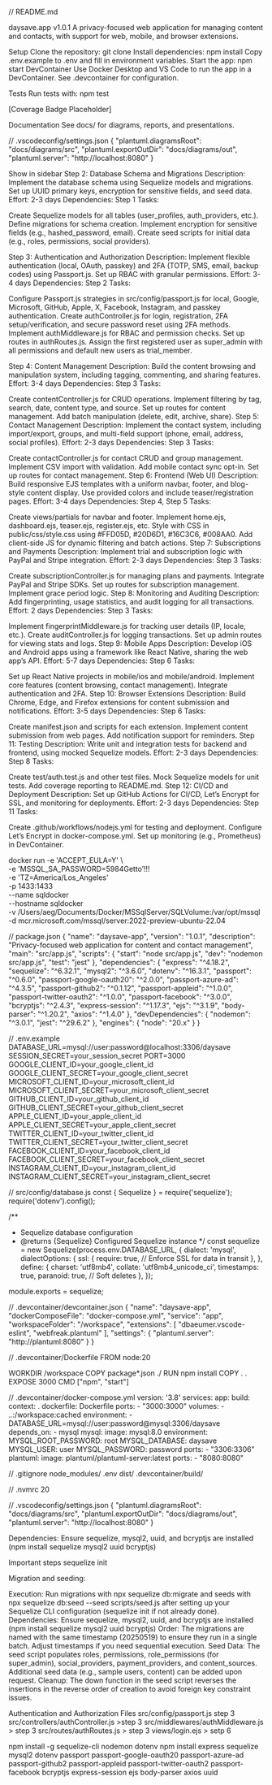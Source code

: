 // README.md

daysave.app v1.0.1
A privacy-focused web application for managing content and contacts, with support for web, mobile, and browser extensions.

Setup
Clone the repository: git clone <repo-url>
Install dependencies: npm install
Copy .env.example to .env and fill in environment variables.
Start the app: npm start
DevContainer
Use Docker Desktop and VS Code to run the app in a DevContainer. See .devcontainer for configuration.

Tests
Run tests with: npm test

[Coverage Badge Placeholder]

Documentation
See docs/ for diagrams, reports, and presentations.

// .vscodeconfig/settings.json
{
"plantuml.diagramsRoot": "docs/diagrams/src",
"plantuml.exportOutDir": "docs/diagrams/out",
"plantuml.server": "http://localhost:8080"
}

Show in sidebar
Step 2: Database Schema and Migrations
Description: Implement the database schema using Sequelize models and migrations. Set up UUID primary keys, encryption for sensitive fields, and seed data.
Effort: 2-3 days
Dependencies: Step 1
Tasks:

Create Sequelize models for all tables (user_profiles, auth_providers, etc.).
Define migrations for schema creation.
Implement encryption for sensitive fields (e.g., hashed_password, email).
Create seed scripts for initial data (e.g., roles, permissions, social providers).

Step 3: Authentication and Authorization
Description: Implement flexible authentication (local, OAuth, passkey) and 2FA (TOTP, SMS, email, backup codes) using Passport.js. Set up RBAC with granular permissions.
Effort: 3-4 days
Dependencies: Step 2
Tasks:

Configure Passport.js strategies in src/config/passport.js for local, Google, Microsoft, GitHub, Apple, X, Facebook, Instagram, and passkey authentication.
Create authController.js for login, registration, 2FA setup/verification, and secure password reset using 2FA methods.
Implement authMiddleware.js for RBAC and permission checks.
Set up routes in authRoutes.js.
Assign the first registered user as super_admin with all permissions and default new users as trial_member.


Step 4: Content Management
Description: Build the content browsing and manipulation system, including tagging, commenting, and sharing features.
Effort: 3-4 days
Dependencies: Step 3
Tasks:

Create contentController.js for CRUD operations.
Implement filtering by tag, search, date, content type, and source.
Set up routes for content management.
Add batch manipulation (delete, edit, archive, share).
Step 5: Contact Management
Description: Implement the contact system, including import/export, groups, and multi-field support (phone, email, address, social profiles).
Effort: 2-3 days
Dependencies: Step 3
Tasks:

Create contactController.js for contact CRUD and group management.
Implement CSV import with validation.
Add mobile contact sync opt-in.
Set up routes for contact management.
Step 6: Frontend (Web UI)
Description: Build responsive EJS templates with a uniform navbar, footer, and blog-style content display. Use provided colors and include teaser/registration pages.
Effort: 3-4 days
Dependencies: Step 4, Step 5
Tasks:

Create views/partials for navbar and footer.
Implement home.ejs, dashboard.ejs, teaser.ejs, register.ejs, etc.
Style with CSS in public/css/style.css using #FFD05D, #20D6D1, #16C3C6, #008AA0.
Add client-side JS for dynamic filtering and batch actions.
Step 7: Subscriptions and Payments
Description: Implement trial and subscription logic with PayPal and Stripe integration.
Effort: 2-3 days
Dependencies: Step 3
Tasks:

Create subscriptionController.js for managing plans and payments.
Integrate PayPal and Stripe SDKs.
Set up routes for subscription management.
Implement grace period logic.
Step 8: Monitoring and Auditing
Description: Add fingerprinting, usage statistics, and audit logging for all transactions.
Effort: 2 days
Dependencies: Step 3
Tasks:

Implement fingerprintMiddleware.js for tracking user details (IP, locale, etc.).
Create auditController.js for logging transactions.
Set up admin routes for viewing stats and logs.
Step 9: Mobile Apps
Description: Develop iOS and Android apps using a framework like React Native, sharing the web app’s API.
Effort: 5-7 days
Dependencies: Step 6
Tasks:

Set up React Native projects in mobile/ios and mobile/android.
Implement core features (content browsing, contact management).
Integrate authentication and 2FA.
Step 10: Browser Extensions
Description: Build Chrome, Edge, and Firefox extensions for content submission and notifications.
Effort: 3-5 days
Dependencies: Step 6
Tasks:

Create manifest.json and scripts for each extension.
Implement content submission from web pages.
Add notification support for reminders.
Step 11: Testing
Description: Write unit and integration tests for backend and frontend, using mocked Sequelize models.
Effort: 2-3 days
Dependencies: Step 8
Tasks:

Create test/auth.test.js and other test files.
Mock Sequelize models for unit tests.
Add coverage reporting to README.md.
Step 12: CI/CD and Deployment
Description: Set up GitHub Actions for CI/CD, Let’s Encrypt for SSL, and monitoring for deployments.
Effort: 2-3 days
Dependencies: Step 11
Tasks:

Create .github/workflows/nodejs.yml for testing and deployment.
Configure Let’s Encrypt in docker-compose.yml.
Set up monitoring (e.g., Prometheus) in DevContainer.



docker run -e 'ACCEPT_EULA=Y' \       
-e 'MSSQL_SA_PASSWORD=5984Getto’!!! \
-e 'TZ=America/Los_Angeles' \
-p 1433:1433 \
--name sqldocker \
--hostname sqldocker \
-v /Users/aeg/Documents/Docker/MSSqlServer/SQLVolume:/var/opt/mssql \
-d mcr.microsoft.com/mssql/server:2022-preview-ubuntu-22.04


// package.json
{
  "name": "daysave-app",
  "version": "1.0.1",
  "description": "Privacy-focused web application for content and contact management",
  "main": "src/app.js",
  "scripts": {
    "start": "node src/app.js",
    "dev": "nodemon src/app.js",
    "test": "jest"
  },
  "dependencies": {
    "express": "^4.18.2",
    "sequelize": "^6.32.1",
    "mysql2": "^3.6.0",
    "dotenv": "^16.3.1",
    "passport": "^0.6.0",
    "passport-google-oauth20": "^2.0.0",
    "passport-azure-ad": "^4.3.5",
    "passport-github2": "^0.1.12",
    "passport-appleid": "^1.0.0",
    "passport-twitter-oauth2": "^1.0.0",
    "passport-facebook": "^3.0.0",
    "bcryptjs": "^2.4.3",
    "express-session": "^1.17.3",
    "ejs": "^3.1.9",
    "body-parser": "^1.20.2",
    "axios": "^1.4.0"
  },
  "devDependencies": {
    "nodemon": "^3.0.1",
    "jest": "^29.6.2"
  },
  "engines": {
    "node": "20.x"
  }
}

// .env.example
DATABASE_URL=mysql://user:password@localhost:3306/daysave
SESSION_SECRET=your_session_secret
PORT=3000
GOOGLE_CLIENT_ID=your_google_client_id
GOOGLE_CLIENT_SECRET=your_google_client_secret
MICROSOFT_CLIENT_ID=your_microsoft_client_id
MICROSOFT_CLIENT_SECRET=your_microsoft_client_secret
GITHUB_CLIENT_ID=your_github_client_id
GITHUB_CLIENT_SECRET=your_github_client_secret
APPLE_CLIENT_ID=your_apple_client_id
APPLE_CLIENT_SECRET=your_apple_client_secret
TWITTER_CLIENT_ID=your_twitter_client_id
TWITTER_CLIENT_SECRET=your_twitter_client_secret
FACEBOOK_CLIENT_ID=your_facebook_client_id
FACEBOOK_CLIENT_SECRET=your_facebook_client_secret
INSTAGRAM_CLIENT_ID=your_instagram_client_id
INSTAGRAM_CLIENT_SECRET=your_instagram_client_secret

// src/config/database.js
const { Sequelize } = require('sequelize');
require('dotenv').config();

/**
 * Sequelize database configuration
 * @returns {Sequelize} Configured Sequelize instance
 */
const sequelize = new Sequelize(process.env.DATABASE_URL, {
  dialect: 'mysql',
  dialectOptions: {
    ssl: {
      require: true, // Enforce SSL for data in transit
    },
  },
  define: {
    charset: 'utf8mb4',
    collate: 'utf8mb4_unicode_ci',
    timestamps: true,
    paranoid: true, // Soft deletes
  },
});

module.exports = sequelize;

// .devcontainer/devcontainer.json
{
  "name": "daysave-app",
  "dockerComposeFile": "docker-compose.yml",
  "service": "app",
  "workspaceFolder": "/workspace",
  "extensions": [
    "dbaeumer.vscode-eslint",
    "webfreak.plantuml"
  ],
  "settings": {
    "plantuml.server": "http://plantuml:8080"
  }
}

// .devcontainer/Dockerfile
FROM node:20

WORKDIR /workspace
COPY package*.json ./
RUN npm install
COPY . .
EXPOSE 3000
CMD ["npm", "start"]

// .devcontainer/docker-compose.yml
version: '3.8'
services:
  app:
    build:
      context: .
      dockerfile: Dockerfile
    ports:
      - "3000:3000"
    volumes:
      - ..:/workspace:cached
    environment:
      - DATABASE_URL=mysql://user:password@mysql:3306/daysave
    depends_on:
      - mysql
  mysql:
    image: mysql:8.0
    environment:
      MYSQL_ROOT_PASSWORD: root
      MYSQL_DATABASE: daysave
      MYSQL_USER: user
      MYSQL_PASSWORD: password
    ports:
      - "3306:3306"
  plantuml:
    image: plantuml/plantuml-server:latest
    ports:
      - "8080:8080"

// .gitignore
node_modules/
.env
dist/
.devcontainer/build/

// .nvmrc
20

// .vscodeconfig/settings.json
{
  "plantuml.diagramsRoot": "docs/diagrams/src",
  "plantuml.exportOutDir": "docs/diagrams/out",
  "plantuml.server": "http://localhost:8080"
}

Dependencies: Ensure sequelize, mysql2, uuid, and bcryptjs are installed (npm install sequelize mysql2 uuid bcryptjs)

Important steps
sequelize init

Migration and seeding:

Execution: Run migrations with npx sequelize db:migrate and seeds with npx sequelize db:seed --seed scripts/seed.js after setting up your Sequelize CLI configuration (sequelize init if not already done).
Dependencies: Ensure sequelize, mysql2, uuid, and bcryptjs are installed (npm install sequelize mysql2 uuid bcryptjs)
Order: The migrations are named with the same timestamp (20250519) to ensure they run in a single batch. Adjust timestamps if you need sequential execution.
Seed Data: The seed script populates roles, permissions, role_permissions (for super_admin), social_providers, payment_providers, and content_sources. Additional seed data (e.g., sample users, content) can be added upon request.
Cleanup: The down function in the seed script reverses the insertions in the reverse order of creation to avoid foreign key constraint issues.

Authentication and Authorization Files
src/config/passport.js step 3
src/controllers/authController.js >step 3
src/middlewares/authMiddleware.js > step 3
src/routes/authRoutes.js > step 3
views/login.ejs > setp 6



npm install -g sequelize-cli nodemon dotenv
npm install express sequelize mysql2 dotenv passport passport-google-oauth20 passport-azure-ad passport-github2 passport-appleid passport-twitter-oauth2 passport-facebook bcryptjs express-session ejs body-parser axios uuid

